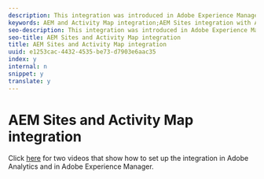 ```yaml
---
description: This integration was introduced in Adobe Experience Manager 6.3.
keywords: AEM and Activity Map integration;AEM Sites integration with Activity Map
seo-description: This integration was introduced in Adobe Experience Manager 6.3.
seo-title: AEM Sites and Activity Map integration
title: AEM Sites and Activity Map integration
uuid: e1253cac-4432-4535-be73-d7903e6aac35
index: y
internal: n
snippet: y
translate: y
---
```


# AEM Sites and Activity Map integration

Click [ here](https://helpx.adobe.com/experience-manager/kt/sites/using/activity-map-feature-video-setup.html) for two videos that show how to set up the integration in Adobe Analytics and in Adobe Experience Manager. 
